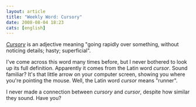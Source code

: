 ```yaml
---
layout: article
title: "Weekly Word: Cursory"
date: 2008-08-04 18:23
cats: [english]
---
```

<em><a href="http://dictionary.reference.com/browse/cursory">Cursory</a></em> is an adjective meaning "going rapidly over something, without noticing details; hasty; superficial".

I've come across this word many times before, but I never bothered to look up its full definition. Apparently it comes from the Latin word <em>cursor</em>. Sound familiar? It's that little arrow on your computer screen, showing you where you're pointing the mouse. Well, the Latin word <em>cursor</em> means "runner".

I never made a connection between <em>cursory</em> and <em>cursor</em>, despite how similar they sound. Have you?

